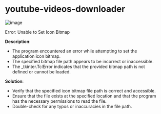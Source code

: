 # youtube-videos-downloader


![image](https://github.com/iqlipx/youtube-videos-downloader/assets/122716618/92657973-8d75-4728-8909-f6b28383be12)

Error: Unable to Set Icon Bitmap

**Description**: 
- The program encountered an error while attempting to set the application icon bitmap. 
- The specified bitmap file path appears to be incorrect or inaccessible. 
- The _tkinter.TclError indicates that the provided bitmap path is not defined or cannot be loaded.

**Solution**: 
- Verify that the specified icon bitmap file path is correct and accessible.
- Ensure that the file exists at the specified location and that the program has the necessary permissions to read the file. 
- Double-check for any typos or inaccuracies in the file path.


